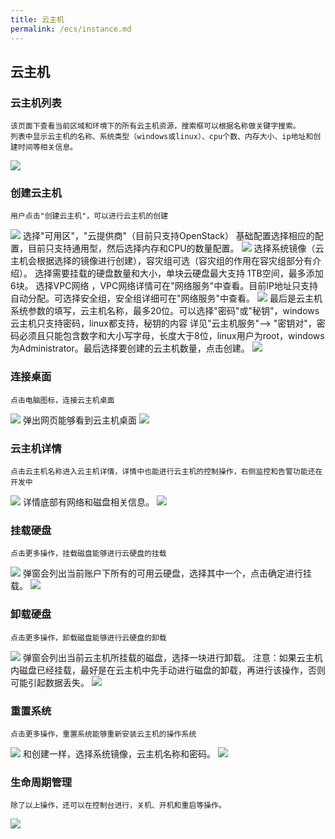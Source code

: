 ```yaml
---
title: 云主机
permalink: /ecs/instance.md
---
```


## 云主机
### 云主机列表

    该页面下查看当前区域和环境下的所有云主机资源，搜索框可以根据名称做关键字搜索。
	列表中显示云主机的名称、系统类型（windows或linux）、cpu个数、内存大小、ip地址和创建时间等相关信息。
![](~@vuepress/ecs_list.png)

### 创建云主机
    用户点击"创建云主机"，可以进行云主机的创建
![](~@vuepress/ecs_create1.png)
    选择"可用区"，"云提供商"（目前只支持OpenStack）
	基础配置选择相应的配置，目前只支持通用型，然后选择内存和CPU的数量配置。
![](~@vuepress/ecs_create2.png)
    选择系统镜像（云主机会根据选择的镜像进行创建），容灾组可选（容灾组的作用在容灾组部分有介绍）。
	选择需要挂载的硬盘数量和大小，单块云硬盘最大支持 1TB空间，最多添加6块。
	选择VPC网络 ，VPC网络详情可在"网络服务"中查看。目前IP地址只支持自动分配。可选择安全组，安全组详细可在"网络服务"中查看。
![](~@vuepress/ecs_create3.png)
    最后是云主机系统参数的填写，云主机名称，最多20位。可以选择"密码"或"秘钥"，windows云主机只支持密码，linux都支持，秘钥的内容
	详见"云主机服务"--> "密钥对"，密码必须且只能包含数字和大小写字母，长度大于8位，linux用户为root，windows为Administrator。最后选择要创建的云主机数量，点击创建。
![](~@vuepress/ecs_create4.png)


### 连接桌面
    点击电脑图标，连接云主机桌面
![](~@vuepress/ecs_desktop1.png)
    弹出网页能够看到云主机桌面
![](~@vuepress/ecs_desktop1.png)


### 云主机详情
    点击云主机名称进入云主机详情，详情中也能进行云主机的控制操作，右侧监控和告警功能还在开发中
![](~@vuepress/ecs_detail1.png)
    详情底部有网络和磁盘相关信息。
![](~@vuepress/ecs_detail2.png)

### 挂载硬盘
    点击更多操作，挂载磁盘能够进行云硬盘的挂载
![](~@vuepress/ecs_mount1.png)
    弹窗会列出当前账户下所有的可用云硬盘，选择其中一个，点击确定进行挂载。
![](~@vuepress/ecs_mount2.png)

### 卸载硬盘
    点击更多操作，卸载磁盘能够进行云硬盘的卸载
![](~@vuepress/ecs_umount1.png)
    弹窗会列出当前云主机所挂载的磁盘，选择一块进行卸载。
	注意：如果云主机内磁盘已经挂载，最好是在云主机中先手动进行磁盘的卸载，再进行该操作，否则可能引起数据丢失。
![](~@vuepress/ecs_umount2.png)

### 重置系统
    点击更多操作，重置系统能够重新安装云主机的操作系统
![](~@vuepress/ecs_reset1.png)
    和创建一样，选择系统镜像，云主机名称和密码。
![](~@vuepress/ecs_reset2.png)

### 生命周期管理
    除了以上操作，还可以在控制台进行，关机、开机和重启等操作。
![](~@vuepress/ecs_action.png)
